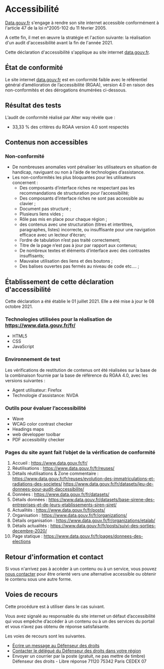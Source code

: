 # Accessibilité

[Data.gouv.fr][] s'engage à rendre son site internet accessible conformément à l'article 47 de la loi n°2005-102 du 11 février 2005.

A cette fin, il met en œuvre la stratégie et l'action suivante: la réalisation d'un audit d'accessibilité avant la fin de l'année 2021.

Cette déclaration d'accessibilité s'applique au site internet [data.gouv.fr]().

## État de conformité

Le site internet [data.gouv.fr]() est en conformité faible avec le référentiel général d’amélioration de l’accessibilité (RGAA), version 4.0 en raison des non-conformités et des dérogations énumérées ci-dessous.

## Résultat des tests

L’audit de conformité réalisé par Alter way révèle que :
* 33,33 % des critères du RGAA version 4.0 sont respectés

## Contenus non accessibles

### Non-conformité

* De nombreuses anomalies vont pénaliser les utilisateurs en situation de handicap, naviguant ou non à l’aide de technologies d’assistance.
* Les non-conformités les plus bloquantes pour les utilisateurs concernent : 
    * Des composants d’interface riches ne respectant pas les recommandations de structuration pour l’accessibilité;
    * Des composants d’interface riches ne sont pas accessible au clavier ;
    * Document pas structuré ;
    * Plusieurs liens vides ;
    * Rôle pas mis en place pour chaque région ;
    * des contenus avec une structuration (titres et intertitres, paragraphes, listes) incorrecte, ou insuffisante pour une navigation efficace avec un lecteur d’écran;
    * l’ordre de tabulation n’est pas traité correctement;
    * Titre de la page n’est pas à jour par rapport aux contenus;
    * De nombreux textes et éléments d’interface avec des contrastes insuffisants;
    * Mauvaise utilisation des liens et des boutons ;
    * Des balises ouvertes pas fermés au niveau de code etc.… ;


## Établissement de cette déclaration d'accessibilité

Cette déclaration a été établie le 01 juillet 2021. Elle a été mise à jour le 08 octobre 2021.

### Technologies utilisées pour la réalisation de https://www.data.gouv.fr/fr/

* HTML5
* CSS
* JavaScript

### Environnement de test

Les vérifications de restitution de contenus ont été réalisées sur la base de la combinaison fournie par la base de référence du RGAA 4.0, avec les versions suivantes :
* Agent utilisateur: Firefox  
* Technologie d'assistance: NVDA 

### Outils pour évaluer l’accessibilité

* Wave
* WCAG color contrast checker
* Headings maps
* web développer toolbar
* PDF accessibility checker

### Pages du site ayant fait l’objet de la vérification de conformité
1. Accueil  : 
https://www.data.gouv.fr/fr/
2. Réutilisations : 
https://www.data.gouv.fr/fr/reuses/
3. Détails réutilisations & Zone commentaire : 
https://www.data.gouv.fr/fr/reuses/evolution-des-immatriculations-et-radiations-des-societes/ 
https://www.data.gouv.fr/fr/datasets/jeu-de-donnees-pour-audit-daccessibilite/
4. Données : 
https://www.data.gouv.fr/fr/datasets/
5. Détails données : 
https://www.data.gouv.fr/datasets/base-sirene-des-entreprises-et-de-leurs-etablissements-siren-siret/
6. Actualités : 
https://www.data.gouv.fr/fr/posts/
7. Organisation : 
https://www.data.gouv.fr/fr/organizations/
8. Détails organisation : 
https://www.data.gouv.fr/fr/organizations/etalab/
9. Détails actualités : 
https://www.data.gouv.fr/fr/posts/suivi-des-sorties-decembre-2020/
10. Page statique : 
https://www.data.gouv.fr/fr/pages/donnees-des-elections 
       

## Retour d'information et contact

Si vous n'arrivez pas à accéder à un contenu ou à un service, vous pouvez [nous contacter]() pour être orienté vers une alternative accessible ou obtenir le contenu sous une autre forme.

## Voies de recours

Cette procédure est à utiliser dans le cas suivant.

Vous avez signalé au responsable du site internet un défaut d’accessibilité qui vous empêche d’accéder à un contenu ou à un des services du portail et vous n’avez pas obtenu de réponse satisfaisante.

Les voies de recours sont les suivantes.

* [Écrire un message au Défenseur des droits]()
* [Contacter le délégué du Défenseur des droits dans votre région]()
* Envoyer un courrier par la poste (gratuit, ne pas mettre de timbre) Défenseur des droits - Libre réponse 71120 75342 Paris CEDEX 07


[Nous contacter]: support.data.gouv.fr

[data.gouv.fr]: https://www.data.gouv.fr/

[Écrire un message au Défenseur des droits]: https://formulaire.defenseurdesdroits.fr/

[Contacter le délégué du Défenseur des droits dans votre région]: https://www.defenseurdesdroits.fr/saisir/delegues
